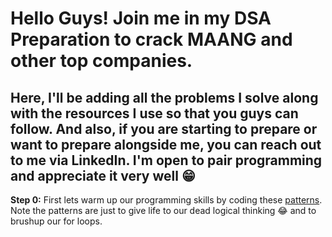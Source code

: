 # Hello Guys! Join me in my DSA Preparation to crack MAANG and other top companies.

## Here, I'll be adding all the problems I solve along with the resources I use so that you guys can follow. And also, if you are starting to prepare or want to prepare alongside me, you can reach out to me via LinkedIn. I'm open to pair programming and appreciate it very well 😁

**Step 0:** First lets warm up our programming skills by coding these [patterns](). Note the patterns are just to give life to our dead logical thinking 😂 and to brushup our for loops.
